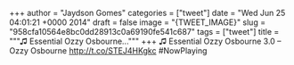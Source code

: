 
+++
author = "Jaydson Gomes"
categories = ["tweet"]
date = "Wed Jun 25 04:01:21 +0000 2014"
draft = false
image = "{TWEET_IMAGE}"
slug = "958cfa10564e8bc0dd28913c0a69190fe541c687"
tags = ["tweet"]
title = """♫ Essential Ozzy Osbourne..."""
+++
♫ Essential Ozzy Osbourne 3.0 – Ozzy Osbourne http://t.co/STEJ4HKgkc #NowPlaying
